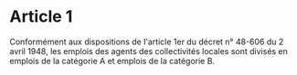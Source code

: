 # Article 1

Conformément aux dispositions de l'article 1er du décret n° 48-606 du 2 avril 1948, les emplois des agents des collectivités locales sont divisés en emplois de la catégorie A et emplois de la catégorie B.
